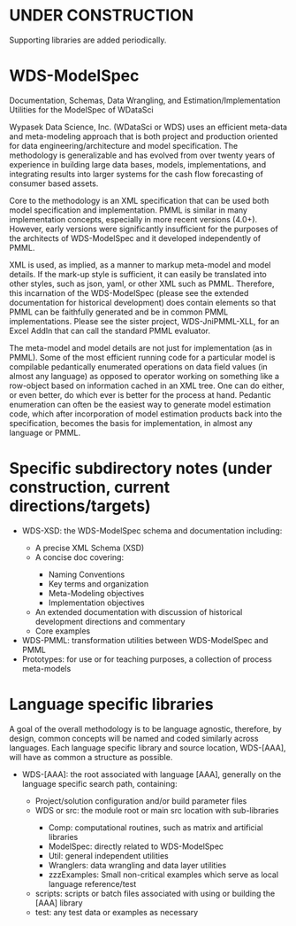 # UNDER CONSTRUCTION
Supporting libraries are added periodically.

# WDS-ModelSpec
Documentation, Schemas, Data Wrangling, and Estimation/Implementation Utilities for the ModelSpec of WDataSci

Wypasek Data Science, Inc. (WDataSci or WDS) uses an efficient meta-data and meta-modeling approach that is both project and production 
oriented for data engineering/architecture and model specification.  The methodology is generalizable and has evolved from over 
twenty years of experience in building large data bases, models, implementations, and integrating results into
larger systems for the cash flow forecasting of consumer based assets.

Core to the methodology is an XML specification that can be used both model specification and implementation.  PMML 
is similar in many implementation concepts, especially in more recent versions (4.0+).  However, early versions were 
significantly insufficient for the purposes of the architects of WDS-ModelSpec and it developed independently of PMML.  

XML is used, as implied, as a manner to markup meta-model and model details.  If the mark-up style is sufficient, it can easily be translated
into other styles, such as json, yaml, or other XML such as PMML.
Therefore, this incarnation of the WDS-ModelSpec (please see the extended documentation
for historical development) does contain elements so that PMML can be faithfully generated and be in common PMML implementations.
Please see the sister project, WDS-JniPMML-XLL, for an Excel AddIn that can call the standard PMML evaluator.

The meta-model and model details are not just for implementation (as in PMML).  Some of the most efficient running code for a 
particular model is compilable pedantically enumerated operations on data field values (in almost any language) as opposed to 
operator working on something like a row-object based on information cached in an XML tree.  One can do either, or even better, 
do which ever is better for the process at hand.   Pedantic enumeration can often be the easiest way to generate model estimation 
code, which after incorporation of model estimation products back into the specification, becomes the basis for implementation, 
in almost any language or PMML.

# Specific subdirectory notes (under construction, current directions/targets)
<ul>
    <li>WDS-XSD: the WDS-ModelSpec schema and documentation including:</li>
                <ul>
                    <li>A precise XML Schema (XSD)</li>
                    <li>A concise doc covering:</li>
                        <ul>
                            <li>Naming Conventions</li>
                            <li>Key terms and organization</li>
                            <li>Meta-Modeling objectives</li>
                            <li>Implementation objectives</li>
                        </ul>
                    <li>An extended documentation with discussion of historical development directions and commentary</li>
                    <li>Core examples</li>
                </ul>
    <li>WDS-PMML: transformation utilities between WDS-ModelSpec and PMML</li>
    <li>Prototypes: for use or for teaching purposes, a collection of process meta-models</li>
</ul>


# Language specific libraries
A goal of the overall methodology is to be language agnostic, therefore, by design, common concepts will be named and coded similarly 
across languages.  Each language specific library and source location, WDS-[AAA], will have as common a structure as possible.
<ul>
    <li>WDS-[AAA]: the root associated with language [AAA], generally on the language specific search path, containing:</li>
        <ul>
            <li>Project/solution configuration and/or build parameter files</li>
            <li>WDS or src: the module root or main src location with sub-libraries</li>
                <ul>
                    <li>Comp: computational routines, such as matrix and artificial libraries</li>
                    <li>ModelSpec: directly related to WDS-ModelSpec</li>
                    <li>Util: general independent utilities</li>
                    <li>Wranglers: data wrangling and data layer utilities</li>
                    <li>zzzExamples: Small non-critical examples which serve as local language reference/test</li>
                </ul>
            <li>scripts: scripts or batch files associated with using or building the [AAA] library</li>
            <li>test: any test data or examples as necessary</li>
        </ul>
</ul>





